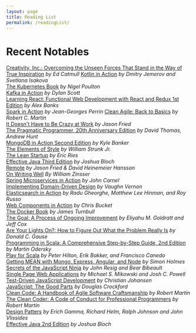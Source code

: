 ```yaml
---
layout: page
title: Reading List
permalink: /readingList/
---
```


# Recent Notables
[Creativity, Inc.: Overcoming the Unseen Forces That Stand in the Way of True Inspiration](https://www.amazon.com/dp/B00FUZQYBO) _by Ed Catmull_
[Kotlin in Action](https://www.manning.com/books/kotlin-in-action) _by Dmitry Jemerov and Svetlana Isakova_  
[The Kubernetes Book](https://www.amazon.com/Kubernetes-Book-Version-November-2018-ebook/dp/B072TS9ZQZ) _by Nigel Poulton_  
[Kafka in Action](https://www.manning.com/books/kafka-in-action) _by Dylan Scott_  
[Learning React: Functional Web Development with React and Redux 1st Edition](https://www.amazon.com/Learning-React-Functional-Development-Redux/dp/1491954620) _by Alex Banks_  
[Spark in Action](https://www.manning.com/books/spark-in-action-second-edition) _by Jean-Georges Perrin_ 
[Clean Agile: Back to Basics](https://www.amazon.com/Clean-Agile-Basics-Robert-Martin/dp/0135781868) _by Robert C. Martin_  
[It Doesn't Have to Be Crazy at Work](https://www.amazon.com/Doesnt-Have-Be-Crazy-Work/dp/0062874780) _by Jason Fried_  
[The Pragmatic Programmer, 20th Anniversary Edition](https://pragprog.com/book/tpp20/the-pragmatic-programmer-20th-anniversary-edition) _by David Thomas, Andrew Hunt_  
[MongoDB in Action Second Edition](https://www.manning.com/books/mongodb-in-action-second-edition) _by Kyle Banker_  
[The Elements of Style](https://www.amazon.com/Elements-Style-William-Strunk-ebook/dp/B005IT0V8O) _by William Strunk Jr._  
[The Lean Startup](http://theleanstartup.com/book) _by Eric Ries_  
[Effective Java Third Edition](https://www.informit.com/store/effective-java-9780134685991) _by Joshua Bloch_  
[Remote](https://basecamp.com/books/remote) _by Jason Fried & David Heinemeier Hansson_  
[On Writing Well](https://www.amazon.com/dp/B0090RVGW0) _By William Zinsser_  
[Spring Microservices in Action](https://www.manning.com/books/spring-microservices-in-action) _by John Carnel_  
[Implementing Domain-Driven Design](https://www.amazon.com/Implementing-Domain-Driven-Design-Vaughn-Vernon/dp/0321834577) _by Vaughn Vernon_  
[Elasticsearch in Action](https://www.manning.com/books/elasticsearch-in-action) _by Radu Gheorghe, Matthew Lee Hinman, and Roy Russo_  
[Web Components in Action](https://www.manning.com/books/web-components-in-action-cx) _by Chris Bucket_  
[The Docker Book](http://www.dockerbook.com/) _by James Turnbull_  
[The Goal: A Process of Ongoing Improvement](http://www.amazon.com/Goal-Process-Ongoing-Improvement/dp/0884271951) _by Eliyahu M. Goldratt and Jeff Cox_  
[Are Your Lights On?: How to Figure Out What the Problem Really Is](http://www.amazon.com/Are-Your-Lights-Figure-Problem/dp/0932633161) _by Donald C. Gause_  
[Programming in Scala: A Comprehensive Step-by-Step Guide, 2nd Edition](http://www.amazon.com/Programming-Scala-Comprehensive-Step-Step/dp/0981531644) _by Martin Odersky_  
[Play for Scala](https://www.manning.com/books/play-for-scala) _by Peter Hilton, Erik Bakker, and Francisco Canedo_  
[Getting MEAN with Mongo, Express, Angular, and Node](https://www.manning.com/books/getting-mean-with-mongo-express-angular-and-node) _by Simon Holmes_  
[Secrets of the JavaScript Ninja](https://www.manning.com/books/secrets-of-the-javascript-ninja) _by John Resig and Bear Bibeault_  
[Single Page Web Applications](https://www.manning.com/books/single-page-web-applications) _by Michael S. Mikowski and Josh C. Powell_  
[Test-Driven JavaScript Development](http://www.amazon.com/Test-Driven-JavaScript-Development-Developers-Library/dp/0321683919) _by Christian Johansen_  
[JavaScript: The Good Parts](http://www.amazon.com/JavaScript-Good-Parts-Douglas-Crockford/dp/0596517742) _by Douglas Crockford_  
[Clean Code: A Handbook of Agile Software Craftsmanship](http://www.amazon.com/Clean-Code-Handbook-Software-Craftsmanship-ebook/dp/B001GSTOAM) _by Robert Martin_  
[The Clean Coder: A Code of Conduct for Professional Programmers](http://www.amazon.com/The-Clean-Coder-Professional-Programmers-ebook/dp/B0050JLC9Y) _by Robert Martin_  
[Design Patters](https://en.wikipedia.org/wiki/Design_Patterns) _by Erich Gamma, Richard Helm, Ralph Johnson and John Vlissides_  
[Effective Java 2nd Edition](https://www.amazon.com/Effective-Java-2nd-Joshua-Bloch/dp/0321356683) _by Joshua Bloch_  